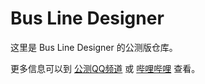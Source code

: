 # Bus Line Designer

这里是 Bus Line Designer 的公测版仓库。

更多信息可以到 [公测QQ频道](https://qun.qq.com/qqweb/qunpro/share?inviteCode=lM5QZ) 或 [哔哩哔哩](https://space.bilibili.com/273163717/channel/seriesdetail?sid=2175499) 查看。